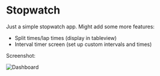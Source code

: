 # Stopwatch
Just a simple stopwatch app. Might add some more features:

  - Split times/lap times (display in tableview)
  - Interval timer screen (set up custom intervals and times)

Screenshot:

![Dashboard](/screenshot.png?raw=true "Screen")
